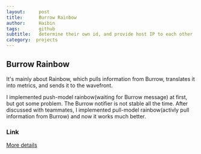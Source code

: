 ```yaml
---
layout:     post
title:      Burrow Rainbow
author:     Haibin
tags:		github
subtitle:  	determine their own id, and provide host IP to each other
category:  projects
---
```

## Burrow Rainbow

It's mainly about Rainbow, which pulls information from Burrow, translates it into metrics, and sends it to the wavefront.  

I implemented push-model rainbow(waiting for Burrow message) at first, but got some problem. The Burrow notifier is not stable all the time. After discussed with teammates, I implemented pull-model rainbow(activly pull information from Burrow) and now it works much better.  

### Link
<a href="https://github.com/HarbinZhang/goRainbow">More details</a>
